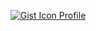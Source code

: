 <p align='center'>

<a href="https://gist.github.com/lucioerlan" target="_blank" rel="noopener">
<img Alt="Gist Icon Profile" title="Gist Icon Profile" src="https://img.shields.io/badge/-Gist-555859?style=flat-square&logo=Github&logoColor=white&link=https://gist.github.com/lucioerlan">
 
</a> <p/>
